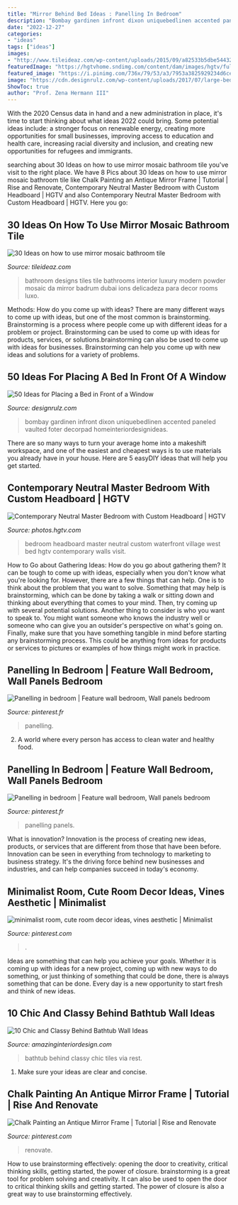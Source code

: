 ```yaml
---
title: "Mirror Behind Bed Ideas : Panelling In Bedroom"
description: "Bombay gardinen infront dixon uniquebedlinen accented paneled vaulted foter decorpad homeinteriordesignideas"
date: "2022-12-27"
categories:
- "ideas"
tags: ["ideas"]
images:
- "http://www.tileideaz.com/wp-content/uploads/2015/09/a82533b5dbe54432b724238631e855d1.jpg"
featuredImage: "https://hgtvhome.sndimg.com/content/dam/images/hgtv/fullset/2016/7/5/0/Chango_West-Village-Waterfront_20.jpg.rend.hgtvcom.966.1352.suffix/1467738048927.jpeg"
featured_image: "https://i.pinimg.com/736x/79/53/a3/7953a3825929234d6ce6a4b991b81fc0.jpg"
image: "https://cdn.designrulz.com/wp-content/uploads/2017/07/large-bedroom-design.jpg"
ShowToc: true
author: "Prof. Zena Hermann III"
---
```



With the 2020 Census data in hand and a new administration in place, it's time to start thinking about what ideas 2022 could bring. Some potential ideas include: a stronger focus on renewable energy, creating more opportunities for small businesses, improving access to education and health care, increasing racial diversity and inclusion, and creating new opportunities for refugees and immigrants.

	

		
searching about 30 Ideas on how to use mirror mosaic bathroom tile you've visit to the right place. We have 8 Pics about 30 Ideas on how to use mirror mosaic bathroom tile like Chalk Painting an Antique Mirror Frame | Tutorial | Rise and Renovate, Contemporary Neutral Master Bedroom with Custom Headboard | HGTV and also Contemporary Neutral Master Bedroom with Custom Headboard | HGTV. Here you go:
		
    
## 30 Ideas On How To Use Mirror Mosaic Bathroom Tile

<img loading=lazy src="http://www.tileideaz.com/wp-content/uploads/2015/09/a82533b5dbe54432b724238631e855d1.jpg" onerror="this.onerror=null;this.src='https://tse4.mm.bing.net/th?id=OIP.BwKS2xgcbF5X-89QevupKgHaKK&amp;pid=15.1';" alt="30 Ideas on how to use mirror mosaic bathroom tile">

_Source: tileideaz.com_

>bathroom designs tiles tile bathrooms interior luxury modern powder mosaic da mirror badrum dubai ions delicadeza para decor rooms luxo. 

	

Methods: How do you come up with ideas?
There are many different ways to come up with ideas, but one of the most common is brainstorming. Brainstorming is a process where people come up with different ideas for a problem or project. Brainstorming can be used to come up with ideas for products, services, or solutions.brainstorming can also be used to come up with ideas for businesses. Brainstorming can help you come up with new ideas and solutions for a variety of problems.

    
## 50 Ideas For Placing A Bed In Front Of A Window

<img loading=lazy src="https://cdn.designrulz.com/wp-content/uploads/2017/07/large-bedroom-design.jpg" onerror="this.onerror=null;this.src='https://tse1.mm.bing.net/th?id=OIP.2-TrvfathCz8TyNdW9toUAHaG3&amp;pid=15.1';" alt="50 Ideas for Placing a Bed in Front of a Window">

_Source: designrulz.com_

>bombay gardinen infront dixon uniquebedlinen accented paneled vaulted foter decorpad homeinteriordesignideas. 

	

There are so many ways to turn your average home into a makeshift workspace, and one of the easiest and cheapest ways is to use materials you already have in your house. Here are 5 easyDIY ideas that will help you get started.

    
## Contemporary Neutral Master Bedroom With Custom Headboard | HGTV

<img loading=lazy src="https://hgtvhome.sndimg.com/content/dam/images/hgtv/fullset/2016/7/5/0/Chango_West-Village-Waterfront_20.jpg.rend.hgtvcom.966.1352.suffix/1467738048927.jpeg" onerror="this.onerror=null;this.src='https://tse1.mm.bing.net/th?id=OIP.jzF58jzkgu_Ut36bjJV0rQHaKX&amp;pid=15.1';" alt="Contemporary Neutral Master Bedroom with Custom Headboard | HGTV">

_Source: photos.hgtv.com_

>bedroom headboard master neutral custom waterfront village west bed hgtv contemporary walls visit. 

	

How to Go about Gathering Ideas: How do you go about gathering them?
It can be tough to come up with ideas, especially when you don't know what you're looking for. However, there are a few things that can help. One is to think about the problem that you want to solve. Something that may help is brainstorming, which can be done by taking a walk or sitting down and thinking about everything that comes to your mind. Then, try coming up with several potential solutions. Another thing to consider is who you want to speak to. You might want someone who knows the industry well or someone who can give you an outsider's perspective on what's going on. Finally, make sure that you have something tangible in mind before starting any brainstorming process. This could be anything from ideas for products or services to pictures or examples of how things might work in practice.

    
## Panelling In Bedroom | Feature Wall Bedroom, Wall Panels Bedroom

<img loading=lazy src="https://i.pinimg.com/736x/2a/aa/69/2aaa690fb4690a9fc86c8f264016d79a.jpg" onerror="this.onerror=null;this.src='https://tse2.mm.bing.net/th?id=OIP.pbxrcqpjzNeKAVwTQ2Z1qAHaJ3&amp;pid=15.1';" alt="Panelling in bedroom | Feature wall bedroom, Wall panels bedroom">

_Source: pinterest.fr_

>panelling. 

	

2. A world where every person has access to clean water and healthy food. 

    
## Panelling In Bedroom | Feature Wall Bedroom, Wall Panels Bedroom

<img loading=lazy src="https://i.pinimg.com/originals/2a/aa/69/2aaa690fb4690a9fc86c8f264016d79a.jpg" onerror="this.onerror=null;this.src='https://tse1.mm.bing.net/th?id=OIP.bpOmrXA5WQOsHzXeiTxphQHaJ4&amp;pid=15.1';" alt="Panelling in bedroom | Feature wall bedroom, Wall panels bedroom">

_Source: pinterest.fr_

>panelling panels. 

	

What is innovation?
Innovation is the process of creating new ideas, products, or services that are different from those that have been before. Innovation can be seen in everything from technology to marketing to business strategy. It's the driving force behind new businesses and industries, and can help companies succeed in today's economy.

    
## Minimalist Room, Cute Room Decor Ideas, Vines Aesthetic | Minimalist

<img loading=lazy src="https://i.pinimg.com/736x/5e/db/e9/5edbe9cd18484a9bccdda4fca357ad40.jpg" onerror="this.onerror=null;this.src='https://tse3.mm.bing.net/th?id=OIP.BFt7OCktTWHonPfbvPjvQAHaJ3&amp;pid=15.1';" alt="minimalist room, cute room decor ideas, vines aesthetic | Minimalist">

_Source: pinterest.com_

>. 

	

Ideas are something that can help you achieve your goals. Whether it is coming up with ideas for a new project, coming up with new ways to do something, or just thinking of something that could be done, there is always something that can be done. Every day is a new opportunity to start fresh and think of new ideas.

    
## 10 Chic And Classy Behind Bathtub Wall Ideas

<img loading=lazy src="http://www.amazinginteriordesign.com/wp-content/uploads/2016/08/10-chic-and-classy-behind-bathtub-wall-ideas-3.jpg" onerror="this.onerror=null;this.src='https://tse1.mm.bing.net/th?id=OIP.CsMxhQQaZ-4rEiLgKG9uowHaKt&amp;pid=15.1';" alt="10 Chic and Classy Behind Bathtub Wall Ideas">

_Source: amazinginteriordesign.com_

>bathtub behind classy chic tiles via rest. 

	

1. Make sure your ideas are clear and concise.

    
## Chalk Painting An Antique Mirror Frame | Tutorial | Rise And Renovate

<img loading=lazy src="https://i.pinimg.com/736x/79/53/a3/7953a3825929234d6ce6a4b991b81fc0.jpg" onerror="this.onerror=null;this.src='https://tse2.mm.bing.net/th?id=OIP.-sNPtaO0lY2QYcuWqg46CwHaLF&amp;pid=15.1';" alt="Chalk Painting an Antique Mirror Frame | Tutorial | Rise and Renovate">

_Source: pinterest.com_

>renovate. 

	

How to use brainstorming effectively: opening the door to creativity, critical thinking skills, getting started, the power of closure.
brainstorming is a great tool for problem solving and creativity. It can also be used to open the door to critical thinking skills and getting started. The power of closure is also a great way to use brainstorming effectively.


